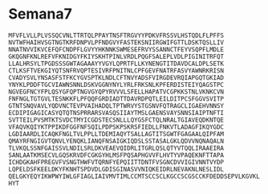 # Semana7

`
MFVFLVLLPLVSSQCVNLTTRTQLPPAYTNSFTRGVYYPDKVFRSSVLHSTQDLFLPFFS
NVTWFHAIHVSGTNGTKRFDNPVLPFNDGVYFASTEKSNIIRGWIFGTTLDSKTQSLLIV
NNATNVVIKVCEFQFCNDPFLGVYYHKNNKSWMESEFRVYSSANNCTFEYVSQPFLMDLE
GKQGNFKNLREFVFKNIDGYFKIYSKHTPINLVRDLPQGFSALEPLVDLPIGINITRFQT
LLALHRSYLTPGDSSSGWTAGAAAYYVGYLQPRTFLLKYNENGTITDAVDCALDPLSETK
CTLKSFTVEKGIYQTSNFRVQPTESIVRFPNITNLCPFGEVFNATRFASVYAWNRKRISN
CVADYSVLYNSASFSTFKCYGVSPTKLNDLCFTNVYADSFVIRGDEVRQIAPGQTGKIAD
YNYKLPDDFTGCVIAWNSNNLDSKVGGNYNYLYRLFRKSNLKPFERDISTEIYQAGSTPC
NGVEGFNCYFPLQSYGFQPTNGVGYQPYRVVVLSFELLHAPATVCGPKKSTNLVKNKCVN
FNFNGLTGTGVLTESNKKFLPFQQFGRDIADTTDAVRDPQTLEILDITPCSFGGVSVITP
GTNTSNQVAVLYQDVNCTEVPVAIHADQLTPTWRVYSTGSNVFQTRAGCLIGAEHVNNSY
ECDIPIGAGICASYQTQTNSPRRARSVASQSIIAYTMSLGAENSVAYSNNSIAIPTNFTI
SVTTEILPVSMTKTSVDCTMYICGDSTECSNLLLQYGSFCTQLNRALTGIAVEQDKNTQE
VFAQVKQIYKTPPIKDFGGFNFSQILPDPSKPSKRSFIEDLLFNKVTLADAGFIKQYGDC
LGDIAARDLICAQKFNGLTVLPPLLTDEMIAQYTSALLAGTITSGWTFGAGAALQIPFAM
QMAYRFNGIGVTQNVLYENQKLIANQFNSAIGKIQDSLSSTASALGKLQDVVNQNAQALN
TLVKQLSSNFGAISSVLNDILSRLDKVEAEVQIDRLITGRLQSLQTYVTQQLIRAAEIRA
SANLAATKMSECVLGQSKRVDFCGKGYHLMSFPQSAPHGVVFLHVTYVPAQEKNFTTAPA
ICHDGKAHFPREGVFVSNGTHWFVTQRNFYEPQIITTDNTFVSGNCDVVIGIVNNTVYDP
LQPELDSFKEELDKYFKNHTSPDVDLGDISGINASVVNIQKEIDRLNEVAKNLNESLIDL
QELGKYEQYIKWPWYIWLGFIAGLIAIVMVTIMLCCMTSCCSCLKGCCSCGSCCKFDEDDSEPVLKGVKLHYT
`
